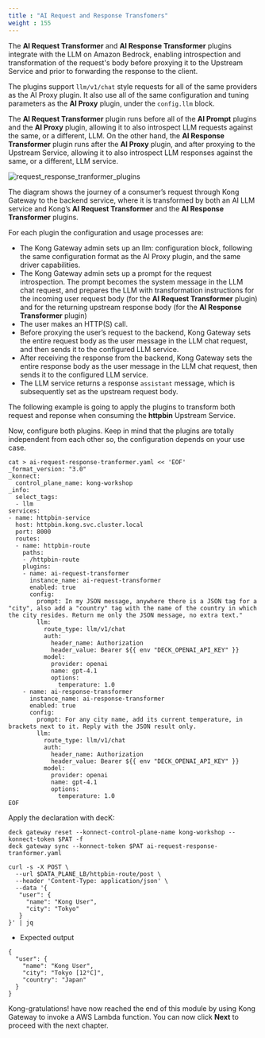 ```yaml
---
title : "AI Request and Response Transfomers"
weight : 155
---
```


The **AI Request Transformer** and **AI Response Transformer** plugins integrate with the LLM on Amazon Bedrock, enabling introspection and transformation of the request's body before proxying it to the Upstream Service and prior to forwarding the response to the client.

The plugins support ``llm/v1/chat`` style requests for all of the same providers as the AI Proxy plugin. It also use all of the same configuration and tuning parameters as the **AI Proxy** plugin, under the ``config.llm`` block.

The **AI Request Transformer** plugin runs before all of the **AI Prompt** plugins and the **AI Proxy** plugin, allowing it to also introspect LLM requests against the same, or a different, LLM. On the other hand, the **AI Response Transformer** plugin runs after the **AI Proxy** plugin, and after proxying to the Upstream Service, allowing it to also introspect LLM responses against the same, or a different, LLM service.

![request_response_tranformer_plugins](/static/images/request_response_tranformer_plugins.png)

The diagram shows the journey of a consumer’s request through Kong Gateway to the backend service, where it is transformed by both an AI LLM service and Kong’s **AI Request Transformer** and the **AI Response Transformer** plugins.

For each plugin the configuration and usage processes are:
* The Kong Gateway admin sets up an llm: configuration block, following the same configuration format as the AI Proxy plugin, and the same driver capabilities.
* The Kong Gateway admin sets up a prompt for the request introspection. The prompt becomes the system message in the LLM chat request, and prepares the LLM with transformation instructions for the incoming user request body (for the **AI Request Transformer** plugin) and for the returning upstream response body (for the **AI Response Transformer** plugin)
* The user makes an HTTP(S) call.
* Before proxying the user’s request to the backend, Kong Gateway sets the entire request body as the user message in the LLM chat request, and then sends it to the configured LLM service.
* After receiving the response from the backend, Kong Gateway sets the entire response body as the user message in the LLM chat request, then sends it to the configured LLM service.
* The LLM service returns a response ``assistant`` message, which is subsequently set as the upstream request body.

The following example is going to apply the plugins to transform both request and reponse when consuming the **httpbin** Upstream Service.


Now, configure both plugins. Keep in mind that the plugins are totally independent from each other so, the configuration depends on your use case.

```
cat > ai-request-response-tranformer.yaml << 'EOF'
_format_version: "3.0"
_konnect:
  control_plane_name: kong-workshop
_info:
  select_tags:
  - llm
services:
- name: httpbin-service
  host: httpbin.kong.svc.cluster.local
  port: 8000
  routes:
  - name: httpbin-route
    paths:
    - /httpbin-route
    plugins:
    - name: ai-request-transformer
      instance_name: ai-request-transformer
      enabled: true
      config:
        prompt: In my JSON message, anywhere there is a JSON tag for a "city", also add a "country" tag with the name of the country in which the city resides. Return me only the JSON message, no extra text."
        llm:
          route_type: llm/v1/chat
          auth:
            header_name: Authorization
            header_value: Bearer ${{ env "DECK_OPENAI_API_KEY" }}
          model:
            provider: openai
            name: gpt-4.1
            options:
              temperature: 1.0
    - name: ai-response-transformer
      instance_name: ai-response-transformer
      enabled: true
      config:
        prompt: For any city name, add its current temperature, in brackets next to it. Reply with the JSON result only.
        llm:
          route_type: llm/v1/chat
          auth:
            header_name: Authorization
            header_value: Bearer ${{ env "DECK_OPENAI_API_KEY" }}
          model:
            provider: openai
            name: gpt-4.1
            options:
              temperature: 1.0
EOF
```

Apply the declaration with decK:
```
deck gateway reset --konnect-control-plane-name kong-workshop --konnect-token $PAT -f
deck gateway sync --konnect-token $PAT ai-request-response-tranformer.yaml
```


```
curl -s -X POST \
  --url $DATA_PLANE_LB/httpbin-route/post \
  --header 'Content-Type: application/json' \
  --data '{
   "user": {
     "name": "Kong User",
     "city": "Tokyo"
   }
}' | jq
```

* Expected output

```
{
  "user": {
    "name": "Kong User",
    "city": "Tokyo [12°C]",
    "country": "Japan"
  }
}
```

Kong-gratulations! have now reached the end of this module by using Kong Gateway to invoke a AWS Lambda function. You can now click **Next** to proceed with the next chapter.